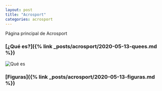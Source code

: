 ```yaml
---
layout: post
title: "Acrosport"
categories: acrosport
---
```


Página principal de Acrosport

### [¿Qué es?]({% link _posts/acrosport/2020-05-13-quees.md %})

![Qué es](../images/acrosport_quees_pestana.jpg)


### [Figuras]({% link _posts/acrosport/2020-05-13-figuras.md %})
